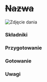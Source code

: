 # ~~Nazwa~~

![Zdjęcie dania](../template.jpg)

### Składniki


### Przygotowanie


### Gotowanie


### Uwagi
